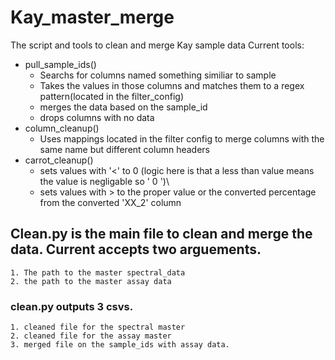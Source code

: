 # Kay_master_merge
 The script and tools to clean and merge Kay sample data
 Current tools:
- pull_sample_ids()
     - Searchs for columns named something similiar to sample
     - Takes the values in those columns and matches them to a regex pattern(located in the filter_config) 
     - merges the data based on the sample_id
     - drops columns with no data
- column_cleanup()
     - Uses mappings located in the filter config to merge columns with the same name but different column headers
- carrot_cleanup() 
     - sets values with '<' to 0 (logic here is that a less than value means the value is negligable so ' 0 ')\
     - sets values with > to the proper value or the converted percentage from the converted 'XX_2' column
## Clean.py is the main file to clean and merge the data. Current accepts two arguements.
    1. The path to the master spectral_data
    2. the path to the master assay data
### clean.py outputs 3 csvs.
    1. cleaned file for the spectral master 
    2. cleaned file for the assay master
    3. merged file on the sample_ids with assay data.
